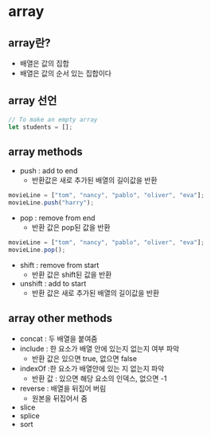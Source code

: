 # array

## array란?

- 배열은 값의 집합
- 배열은 값의 순서 있는 집합이다

## array 선언

```javascript
// To make an empty array
let students = [];
```

## array methods

- push : add to end
  - 반환값은 새로 추가된 배열의 길이값을 반환

```javascript
movieLine = ["tom", "nancy", "pablo", "oliver", "eva"];
movieLine.push("harry");
```

- pop : remove from end
  - 반환 값은 pop된 값을 반환

```javascript
movieLine = ["tom", "nancy", "pablo", "oliver", "eva"];
movieLine.pop();
```

- shift : remove from start
  - 반환 값은 shift된 값을 반환
- unshift : add to start
  - 반환 값은 새로 추가된 배열의 길이값을 반환

## array other methods

- concat : 두 배열을 붙여줌
- include : 한 요소가 배열 안에 있는지 없는지 여부 파악
  - 반환 값은 있으면 true, 없으면 false
- indexOf :한 요소가 배열안에 있는 지 없는지 파악
  - 반환 값 : 있으면 해당 요소의 인덱스, 없으면 -1
- reverse : 배열을 뒤집어 버림
  - 원본을 뒤집어서 줌
- slice
- splice
- sort
